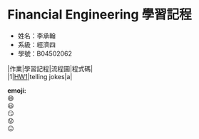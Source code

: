 # Financial Engineering 學習記程
* 姓名：李承翰  
* 系級：經濟四  
* 學號：B04502062  

|作業|學習記程|流程圖|程式碼|  
|1|[HW1](https://github.com/PrinceJonathan/Financial_Engineering/tree/master/HW1)|telling jokes|a|

**emoji:**  
:smile:  
:smiley:  
:smirk:  
:worried:  
:expressionless:  
